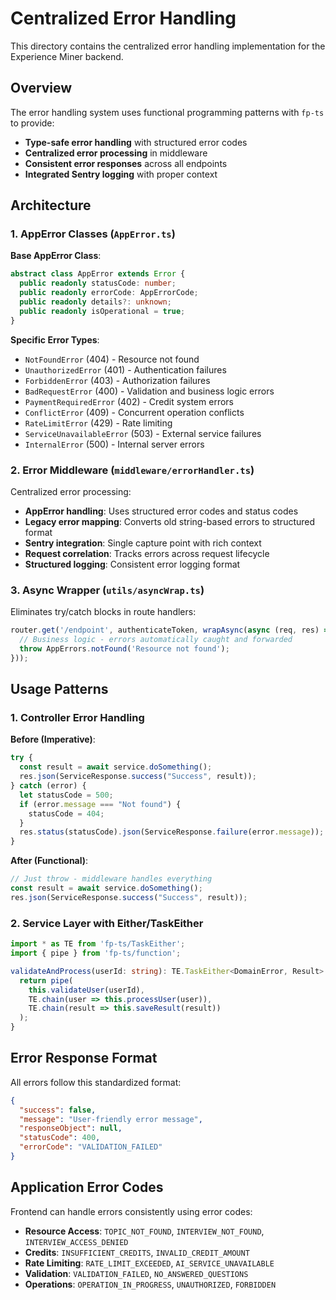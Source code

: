 # Centralized Error Handling

This directory contains the centralized error handling implementation for the Experience Miner backend.

## Overview

The error handling system uses functional programming patterns with `fp-ts` to provide:
- **Type-safe error handling** with structured error codes
- **Centralized error processing** in middleware
- **Consistent error responses** across all endpoints
- **Integrated Sentry logging** with proper context

## Architecture

### 1. AppError Classes (`AppError.ts`)

**Base AppError Class**:
```typescript
abstract class AppError extends Error {
  public readonly statusCode: number;
  public readonly errorCode: AppErrorCode;
  public readonly details?: unknown;
  public readonly isOperational = true;
}
```

**Specific Error Types**:
- `NotFoundError` (404) - Resource not found
- `UnauthorizedError` (401) - Authentication failures  
- `ForbiddenError` (403) - Authorization failures
- `BadRequestError` (400) - Validation and business logic errors
- `PaymentRequiredError` (402) - Credit system errors
- `ConflictError` (409) - Concurrent operation conflicts
- `RateLimitError` (429) - Rate limiting
- `ServiceUnavailableError` (503) - External service failures
- `InternalError` (500) - Internal server errors

### 2. Error Middleware (`middleware/errorHandler.ts`)

Centralized error processing:
- **AppError handling**: Uses structured error codes and status codes
- **Legacy error mapping**: Converts old string-based errors to structured format
- **Sentry integration**: Single capture point with rich context
- **Request correlation**: Tracks errors across request lifecycle
- **Structured logging**: Consistent error logging format

### 3. Async Wrapper (`utils/asyncWrap.ts`)

Eliminates try/catch blocks in route handlers:
```typescript
router.get('/endpoint', authenticateToken, wrapAsync(async (req, res) => {
  // Business logic - errors automatically caught and forwarded
  throw AppErrors.notFound('Resource not found');
}));
```

## Usage Patterns

### 1. Controller Error Handling

**Before (Imperative)**:
```typescript
try {
  const result = await service.doSomething();
  res.json(ServiceResponse.success("Success", result));
} catch (error) {
  let statusCode = 500;
  if (error.message === "Not found") {
    statusCode = 404;
  }
  res.status(statusCode).json(ServiceResponse.failure(error.message));
}
```

**After (Functional)**:
```typescript
// Just throw - middleware handles everything
const result = await service.doSomething();
res.json(ServiceResponse.success("Success", result));
```

### 2. Service Layer with Either/TaskEither

```typescript
import * as TE from 'fp-ts/TaskEither';
import { pipe } from 'fp-ts/function';

validateAndProcess(userId: string): TE.TaskEither<DomainError, Result> {
  return pipe(
    this.validateUser(userId),
    TE.chain(user => this.processUser(user)),
    TE.chain(result => this.saveResult(result))
  );
}
```


## Error Response Format

All errors follow this standardized format:

```json
{
  "success": false,
  "message": "User-friendly error message",
  "responseObject": null,
  "statusCode": 400,
  "errorCode": "VALIDATION_FAILED"
}
```

## Application Error Codes

Frontend can handle errors consistently using error codes:

- **Resource Access**: `TOPIC_NOT_FOUND`, `INTERVIEW_NOT_FOUND`, `INTERVIEW_ACCESS_DENIED`
- **Credits**: `INSUFFICIENT_CREDITS`, `INVALID_CREDIT_AMOUNT`
- **Rate Limiting**: `RATE_LIMIT_EXCEEDED`, `AI_SERVICE_UNAVAILABLE`
- **Validation**: `VALIDATION_FAILED`, `NO_ANSWERED_QUESTIONS`
- **Operations**: `OPERATION_IN_PROGRESS`, `UNAUTHORIZED`, `FORBIDDEN`

